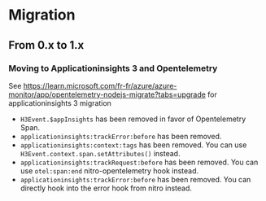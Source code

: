 # Migration

## From 0.x to 1.x


### Moving to Applicationinsights 3 and Opentelemetry

See https://learn.microsoft.com/fr-fr/azure/azure-monitor/app/opentelemetry-nodejs-migrate?tabs=upgrade for applicationinsights 3 migration

- `H3Event.$appInsights` has been removed in favor of Opentelemetry Span.
- `applicationinsights:trackError:before` has been removed.
- `applicationinsights:context:tags` has been removed. You can use `H3Event.context.span.setAttributes()` instead.
- `applicationinsights:trackRequest:before` has been removed. You can use `otel:span:end` nitro-opentelemetry hook instead.
- `applicationinsights:trackError:before` has been removed. You can directly hook into the error hook from nitro instead.